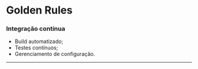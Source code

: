 # Golden Rules

### Integração contínua

* Build automatizado;
* Testes contínuos;
* Gerenciamento de configuração.

---
